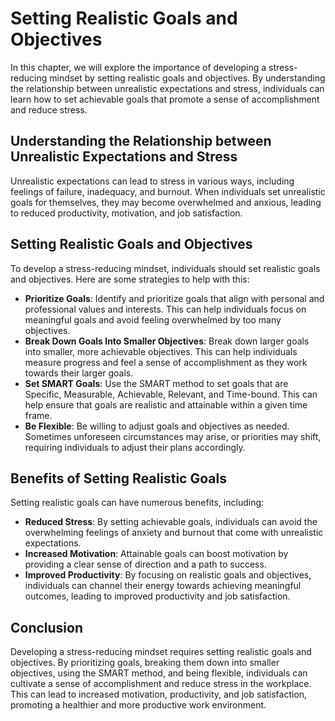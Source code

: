 Setting Realistic Goals and Objectives
=======================================================================================

In this chapter, we will explore the importance of developing a stress-reducing mindset by setting realistic goals and objectives. By understanding the relationship between unrealistic expectations and stress, individuals can learn how to set achievable goals that promote a sense of accomplishment and reduce stress.

Understanding the Relationship between Unrealistic Expectations and Stress
--------------------------------------------------------------------------

Unrealistic expectations can lead to stress in various ways, including feelings of failure, inadequacy, and burnout. When individuals set unrealistic goals for themselves, they may become overwhelmed and anxious, leading to reduced productivity, motivation, and job satisfaction.

Setting Realistic Goals and Objectives
--------------------------------------

To develop a stress-reducing mindset, individuals should set realistic goals and objectives. Here are some strategies to help with this:

* **Prioritize Goals**: Identify and prioritize goals that align with personal and professional values and interests. This can help individuals focus on meaningful goals and avoid feeling overwhelmed by too many objectives.
* **Break Down Goals Into Smaller Objectives**: Break down larger goals into smaller, more achievable objectives. This can help individuals measure progress and feel a sense of accomplishment as they work towards their larger goals.
* **Set SMART Goals**: Use the SMART method to set goals that are Specific, Measurable, Achievable, Relevant, and Time-bound. This can help ensure that goals are realistic and attainable within a given time frame.
* **Be Flexible**: Be willing to adjust goals and objectives as needed. Sometimes unforeseen circumstances may arise, or priorities may shift, requiring individuals to adjust their plans accordingly.

Benefits of Setting Realistic Goals
-----------------------------------

Setting realistic goals can have numerous benefits, including:

* **Reduced Stress**: By setting achievable goals, individuals can avoid the overwhelming feelings of anxiety and burnout that come with unrealistic expectations.
* **Increased Motivation**: Attainable goals can boost motivation by providing a clear sense of direction and a path to success.
* **Improved Productivity**: By focusing on realistic goals and objectives, individuals can channel their energy towards achieving meaningful outcomes, leading to improved productivity and job satisfaction.

Conclusion
----------

Developing a stress-reducing mindset requires setting realistic goals and objectives. By prioritizing goals, breaking them down into smaller objectives, using the SMART method, and being flexible, individuals can cultivate a sense of accomplishment and reduce stress in the workplace. This can lead to increased motivation, productivity, and job satisfaction, promoting a healthier and more productive work environment.
